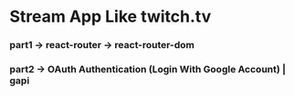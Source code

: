 # Stream App Like twitch.tv

### part1 -> react-router -> react-router-dom

### part2 -> OAuth Authentication (Login With Google Account) | gapi 
